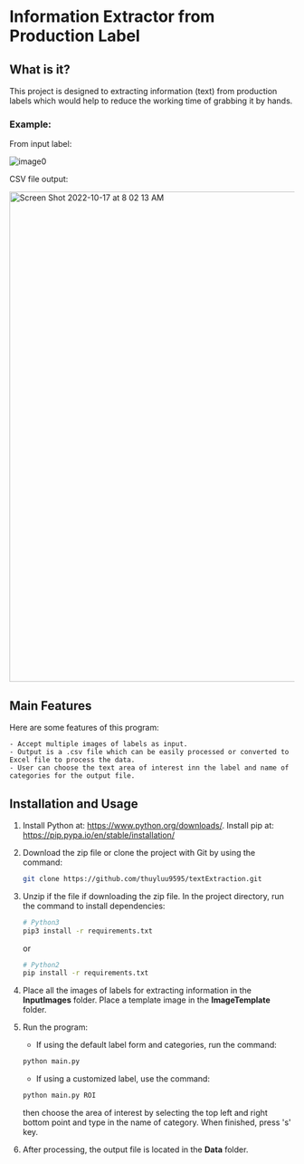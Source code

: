 # Information Extractor from Production Label

## What is it?
This project is designed to extracting information (text) from production labels which would help to reduce the working time of grabbing it by hands.
### Example:
From input label:

 ![image0](https://user-images.githubusercontent.com/78382696/196223028-10b0f50f-a8a9-4b4a-b633-4815eec99313.jpg)

CSV file output:

<img width="865" alt="Screen Shot 2022-10-17 at 8 02 13 AM" src="https://user-images.githubusercontent.com/78382696/196213954-75230401-2fe2-47ff-b95d-ecbf0a0cbff1.png">

## Main Features
Here are some features of this program:
    
    - Accept multiple images of labels as input.
    - Output is a .csv file which can be easily processed or converted to Excel file to process the data.
    - User can choose the text area of interest inn the label and name of categories for the output file.

## Installation and Usage
 1. Install Python at: https://www.python.org/downloads/. Install pip at: https://pip.pypa.io/en/stable/installation/
 2. Download the zip file or clone the project with Git by using the command:
    ```sh
    git clone https://github.com/thuyluu9595/textExtraction.git
    ```
 3. Unzip if the file if downloading the zip file. In the project directory, run the command to install dependencies:
    ```sh
    # Python3
    pip3 install -r requirements.txt
    ```
    or
    ```sh
    # Python2
    pip install -r requirements.txt
    ```
 4. Place all the images of labels for extracting information in the **InputImages** folder. Place a template image in the **ImageTemplate** folder.
 5. Run the program:
    
    - If using the default label form and categories, run the command:
    ```sh
    python main.py
    ```
    - If using a customized label, use the command:
    ```sh
    python main.py ROI
    ```
    then choose the area of interest by selecting the top left and right bottom point and type in the name of category. When finished, press 's' key.
 6. After processing, the output file is located in the **Data** folder.
